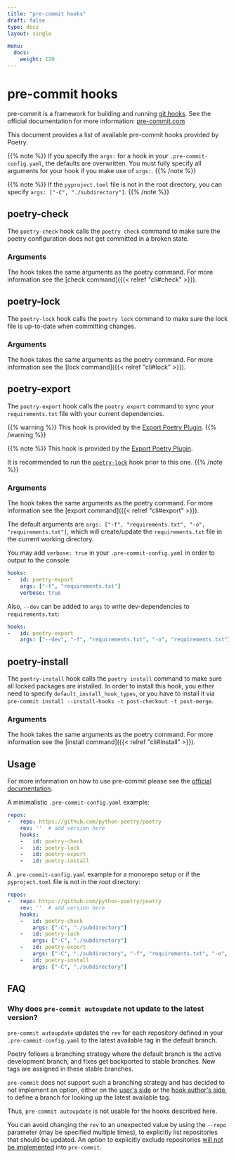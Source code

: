 ```yaml
---
title: "pre-commit hooks"
draft: false
type: docs
layout: single

menu:
  docs:
    weight: 120
---
```


# pre-commit hooks

pre-commit is a framework for building and running
[git hooks](https://git-scm.com/book/en/v2/Customizing-Git-Git-Hooks).
See the official documentation for more information: [pre-commit.com](https://pre-commit.com/)

This document provides a list of available pre-commit hooks provided by Poetry.


{{% note %}}
If you specify the `args:` for a hook in your `.pre-commit-config.yaml`,
the defaults are overwritten. You must fully specify all arguments for
your hook if you make use of `args:`.
{{% /note %}}

{{% note %}}
If the `pyproject.toml` file is not in the root directory, you can specify `args: ["-C", "./subdirectory"]`.
{{% /note %}}

## poetry-check

The `poetry-check` hook calls the `poetry check` command
to make sure the poetry configuration does not get committed in a broken state.

### Arguments

The hook takes the same arguments as the poetry command.
For more information see the [check command]({{< relref "cli#check" >}}).

## poetry-lock

The `poetry-lock` hook calls the `poetry lock` command
to make sure the lock file is up-to-date when committing changes.

### Arguments

The hook takes the same arguments as the poetry command.
For more information see the [lock command]({{< relref "cli#lock" >}}).

## poetry-export

The `poetry-export` hook calls the `poetry export` command
to sync your `requirements.txt` file with your current dependencies.

{{% warning %}}
This hook is provided by the [Export Poetry Plugin](https://github.com/python-poetry/poetry-plugin-export).
{{% /warning %}}

{{% note %}}
This hook is provided by the [Export Poetry Plugin](https://github.com/python-poetry/poetry-plugin-export).

It is recommended to run the [`poetry-lock`](#poetry-lock) hook prior to this one.
{{% /note %}}

### Arguments

The hook takes the same arguments as the poetry command.
For more information see the [export command]({{< relref "cli#export" >}}).

The default arguments are `args: ["-f", "requirements.txt", "-o", "requirements.txt"]`,
which will create/update the `requirements.txt` file in the current working directory.

You may add `verbose: true` in your `.pre-commit-config.yaml` in order to output to the
console:

```yaml
hooks:
-   id: poetry-export
    args: ["-f", "requirements.txt"]
    verbose: true
```

Also, `--dev` can be added to `args` to write dev-dependencies to `requirements.txt`:

```yaml
hooks:
-   id: poetry-export
    args: ["--dev", "-f", "requirements.txt", "-o", "requirements.txt"]
```

## poetry-install

The `poetry-install` hook calls the `poetry install` command to make sure all locked packages are installed.
In order to install this hook, you either need to specify `default_install_hook_types`, or you have
to install it via `pre-commit install --install-hooks -t post-checkout -t post-merge`.

### Arguments

The hook takes the same arguments as the poetry command.
For more information see the [install command]({{< relref "cli#install" >}}).

## Usage

For more information on how to use pre-commit please see the [official documentation](https://pre-commit.com/).

A minimalistic `.pre-commit-config.yaml` example:

```yaml
repos:
-   repo: https://github.com/python-poetry/poetry
    rev: ''  # add version here
    hooks:
    -   id: poetry-check
    -   id: poetry-lock
    -   id: poetry-export
    -   id: poetry-install
```

A `.pre-commit-config.yaml` example for a monorepo setup or if the `pyproject.toml` file is not in the root directory:

```yaml
repos:
-   repo: https://github.com/python-poetry/poetry
    rev: ''  # add version here
    hooks:
    -   id: poetry-check
        args: ["-C", "./subdirectory"]
    -   id: poetry-lock
        args: ["-C", "./subdirectory"]
    -   id: poetry-export
        args: ["-C", "./subdirectory", "-f", "requirements.txt", "-o", "./subdirectory/requirements.txt"]
    -   id: poetry-install
        args: ["-C", "./subdirectory"]
```

## FAQ

### Why does `pre-commit autoupdate` not update to the latest version?

`pre-commit autoupdate` updates the `rev` for each repository defined in your `.pre-commit-config.yaml`
to the latest available tag in the default branch.

Poetry follows a branching strategy where the default branch is the active development branch,
and fixes get backported to stable branches. New tags are assigned in these stable branches.

`pre-commit` does not support such a branching strategy and has decided to not implement
an option, either on the [user's side](https://github.com/pre-commit/pre-commit/issues/2512)
or the [hook author's side](https://github.com/pre-commit/pre-commit/issues/2508), to define a branch for looking
up the latest available tag.

Thus, `pre-commit autoupdate` is not usable for the hooks described here.

You can avoid changing the `rev` to an unexpected value by using the `--repo` parameter (may be specified multiple
times), to explicitly list repositories that should be updated. An option to explicitly exclude
repositories [will not be implemented](https://github.com/pre-commit/pre-commit/issues/1959) into `pre-commit`.
